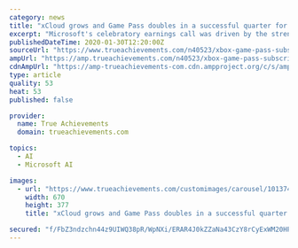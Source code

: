```yaml
---
category: news
title: "xCloud grows and Game Pass doubles in a successful quarter for Microsoft's services"
excerpt: "Microsoft's celebratory earnings call was driven by the strength of their Azure cloud services, which continued to expand in new if slightly terrifying ways into machine learning and analytics AI, and adoption of the tech by partners like the US Department of Defense and management software giant SAP. But Nadella took a moment to celebrate a ..."
publishedDateTime: 2020-01-30T12:20:00Z
sourceUrl: "https://www.trueachievements.com/n40523/xbox-game-pass-subscribers-doubled"
ampUrl: "https://amp.trueachievements.com/n40523/xbox-game-pass-subscribers-doubled"
cdnAmpUrl: "https://amp-trueachievements-com.cdn.ampproject.org/c/s/amp.trueachievements.com/n40523/xbox-game-pass-subscribers-doubled"
type: article
quality: 53
heat: 53
published: false

provider:
  name: True Achievements
  domain: trueachievements.com

topics:
  - AI
  - Microsoft AI

images:
  - url: "https://www.trueachievements.com/customimages/carousel/101374.jpg"
    width: 670
    height: 377
    title: "xCloud grows and Game Pass doubles in a successful quarter for Microsoft's services"

secured: "f/FbZ3ndzchn44z9UIWQ38pR/WpNXi/ERAR4J0kZZaNa43CzY8rCyExWM20HPKOPvRwZexZ5hxUFF9AbjzH4Ygrcpq6JyhtXpNWx+DCYibNVjxcBc1/ocPSkDTaJ/9uxqLdmHvDmpRuPUZrir7mNyyH8VjksNQpfg8gQDw8cVVMzfpCugs1Cn4y/idwoC4+2bdKqIn+eVQo1u772wWHZCQnPW1tGs1PQg1WBySnE2XlWNIEd8BM9mPtxlXJ8cyhKARXSsHj2qP7s9sB4ztZvO0HpDouRyh5GZrnIyipFnBWLs58+sxNph0+dQxK/U6PMYEuD4nZoikK0xd1QP9ZKTphSzHUsTS+dmZfgVGibRxRvxcsa58ISb93ymzfp+pXuIyd9Mtx93T5reHN5Pckl7s/eIC8ktiFYJUv7cIwtcC1+LRC693KQt2lAjt0XGLtgkAj0d39WIXGuWwx5tUhaaMlW+xKiZSM7XE/P0jqOgWs=;iEG8w7NTT8qHABntDAf+AA=="
---
```


